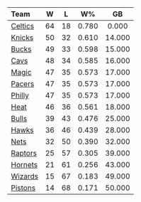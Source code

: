| Team                            |  W  |  L  |  W%   |   GB   |
|:--------------------------------|:---:|:---:|:-----:|:------:|
| [Celtics](/r/bostonceltics)     | 64  | 18  | 0.780 | 0.000  |
| [Knicks](/r/NYKnicks)           | 50  | 32  | 0.610 | 14.000 |
| [Bucks](/r/MkeBucks)            | 49  | 33  | 0.598 | 15.000 |
| [Cavs](/r/clevelandcavs)        | 48  | 34  | 0.585 | 16.000 |
| [Magic](/r/OrlandoMagic)        | 47  | 35  | 0.573 | 17.000 |
| [Pacers](/r/pacers)             | 47  | 35  | 0.573 | 17.000 |
| [Philly](/r/sixers)             | 47  | 35  | 0.573 | 17.000 |
| [Heat](/r/heat)                 | 46  | 36  | 0.561 | 18.000 |
| [Bulls](/r/chicagobulls)        | 39  | 43  | 0.476 | 25.000 |
| [Hawks](/r/AtlantaHawks)        | 36  | 46  | 0.439 | 28.000 |
| [Nets](/r/GoNets)               | 32  | 50  | 0.390 | 32.000 |
| [Raptors](/r/torontoraptors)    | 25  | 57  | 0.305 | 39.000 |
| [Hornets](/r/CharlotteHornets)  | 21  | 61  | 0.256 | 43.000 |
| [Wizards](/r/washingtonwizards) | 15  | 67  | 0.183 | 49.000 |
| [Pistons](/r/DetroitPistons)    | 14  | 68  | 0.171 | 50.000 |